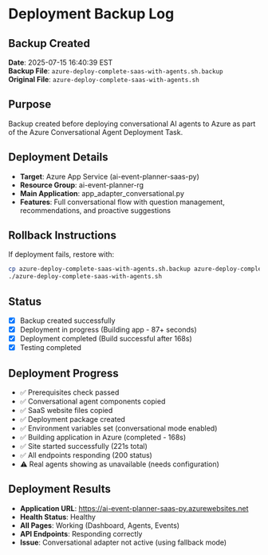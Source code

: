 # Deployment Backup Log

## Backup Created
**Date**: 2025-07-15 16:40:39 EST  
**Backup File**: `azure-deploy-complete-saas-with-agents.sh.backup`  
**Original File**: `azure-deploy-complete-saas-with-agents.sh`  

## Purpose
Backup created before deploying conversational AI agents to Azure as part of the Azure Conversational Agent Deployment Task.

## Deployment Details
- **Target**: Azure App Service (ai-event-planner-saas-py)
- **Resource Group**: ai-event-planner-rg
- **Main Application**: app_adapter_conversational.py
- **Features**: Full conversational flow with question management, recommendations, and proactive suggestions

## Rollback Instructions
If deployment fails, restore with:
```bash
cp azure-deploy-complete-saas-with-agents.sh.backup azure-deploy-complete-saas-with-agents.sh
./azure-deploy-complete-saas-with-agents.sh
```

## Status
- [x] Backup created successfully
- [x] Deployment in progress (Building app - 87+ seconds)
- [x] Deployment completed (Build successful after 168s)
- [x] Testing completed

## Deployment Progress
- ✅ Prerequisites check passed
- ✅ Conversational agent components copied
- ✅ SaaS website files copied  
- ✅ Deployment package created
- ✅ Environment variables set (conversational mode enabled)
- ✅ Building application in Azure (completed - 168s)
- ✅ Site started successfully (221s total)
- ✅ All endpoints responding (200 status)
- ⚠️ Real agents showing as unavailable (needs configuration)

## Deployment Results
- **Application URL**: https://ai-event-planner-saas-py.azurewebsites.net
- **Health Status**: Healthy
- **All Pages**: Working (Dashboard, Agents, Events)
- **API Endpoints**: Responding correctly
- **Issue**: Conversational adapter not active (using fallback mode)
